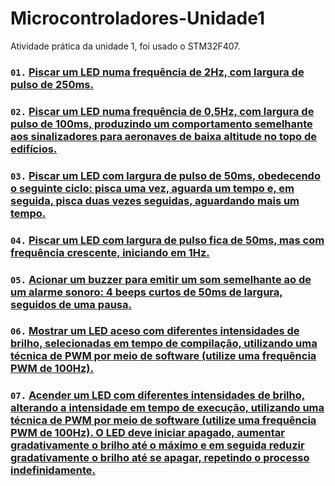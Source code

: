 # Microcontroladores-Unidade1
 Atividade prática da unidade 1, foi usado o STM32F407.

### `01.` [Piscar um LED numa frequência de 2Hz, com largura de pulso de 250ms.](questoesPraticas/questao01.md)

### `02.` [Piscar um LED numa frequência de 0,5Hz, com largura de pulso de 100ms, produzindo um comportamento semelhante aos sinalizadores para aeronaves de baixa altitude no topo de edifícios.](questoesPraticas/questao02.md)

### `03.` [Piscar um LED com largura de pulso de 50ms, obedecendo o seguinte ciclo: pisca uma vez, aguarda um tempo e, em seguida, pisca duas vezes seguidas, aguardando mais um tempo.](questoesPraticas/questao03.md)

### `04.` [Piscar um LED com largura de pulso fica de 50ms, mas com frequência crescente, iniciando em 1Hz.](questoesPraticas/questao04.md)

### `05.` [Acionar um buzzer para emitir um som semelhante ao de um alarme sonoro: 4 beeps curtos de 50ms de largura, seguidos de uma pausa.](questoesPraticas/questao05.md)

### `06.` [Mostrar um LED aceso com diferentes intensidades de brilho, selecionadas em tempo de compilação, utilizando uma técnica de PWM por meio de software (utilize uma frequência PWM de 100Hz).](questoesPraticas/questao06.md)

### `07.` [Acender um LED com diferentes intensidades de brilho, alterando a intensidade em tempo de execução, utilizando uma técnica de PWM por meio de software (utilize uma frequência PWM de 100Hz). O LED deve iniciar apagado, aumentar gradativamente o brilho até o máximo e em seguida reduzir gradativamente o brilho até se apagar, repetindo o processo indefinidamente.](questoesPraticas/questao07.md)
